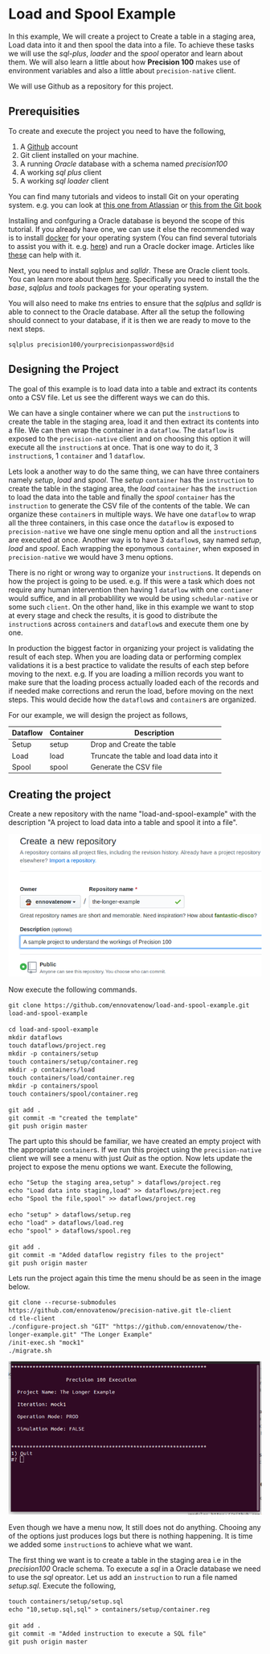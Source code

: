 # Load and Spool Example
In this example, We will create a project to Create a table in a staging area, Load data into it  and then spool the data into a file. To achieve these tasks we will use the *sql-plus*, *loader* and the *spool* operator and learn about them. We will also learn a little about how **Precision 100** makes use of environment variables and also a little about `precision-native` client. 

We will use Github as a repository for this project.

## Prerequisities
To create and execute the project you need to have the following,

1. A [Github](https://www.github.com) account
2. Git client installed on your machine.
3. A running *Oracle* database with a schema named *precision100*
4. A working *sql plus* client
5. A working *sql loader* client

You can find many tutorials and videos to install Git on your operating system. e.g. you can look at [this one from Atlassian](https://www.atlassian.com/git/tutorials/install-git) or [this from the Git book](https://git-scm.com/book/en/v2/Getting-Started-Installing-Git)

Installing and confguring a Oracle database is beyond the scope of this tutorial. If you already have one, we can use it else the recommended way is to install [docker](https://docs.docker.com) for your operating system (You can find several tutorials to assist you with it. e.g. [here](https://docs.docker.com/)) and run a Oracle docker image. Articles like [these](https://sqlmaria.com/2017/04/27/oracle-database-12c-now-available-on-docker/) can help with it.

Next, you need to install *sqlplus* and *sqlldr*. These are Oracle client tools. You can learn more about them [here](https://www.oracle.com/technetwork/database/database-technologies/instant-client/overview/index.html). Specifically you need to install the the *base*, *sqlplus* and *tools* packages for your operating system.

You will also need to make *tns* entries to ensure that the *sqlplus* and *sqlldr* is able to connect to the Oracle database. After all the setup the following should connect to your database, if it is then we are ready to move to the next steps.

```
sqlplus precision100/yourprecisionpassword@sid
```

## Designing the Project
The goal of this example is to load data into a table and extract its contents onto a CSV file. Let us see the different ways we can do this.

We can have a single container where we can put the `instruction`s to create the table in the staging area, load it and then extract its contents into a file. We can then wrap the container in a `dataflow`. The `dataflow` is exposed to the `precision-native` client and on choosing this option it will execute all the `instruction`s at once. That is one way to do it, 3 `instruction`s, 1 `container` and 1 `dataflow`.

Lets look a another way to do the same thing, we can have three containers namely *setup*, *load* and *spool*. The *setup* `container` has the `instruction` to create the table in the staging area, the *load* `container` has the `instruction` to load the data into the table and finally the *spool* `container` has the `instruction` to generate the CSV file of the contents of the table. We can organize these `container`s in multiple ways. We have one `dataflow` to wrap all the three containers, in this case once the `dataflow` is exposed to `precision-native` we have one single menu option and all the `instruction`s are executed at once. Another way is to have 3 `dataflow`s, say named *setup*, *load* and *spool*. Each wrapping the eponymous `container`, when exposed in `precision-native` we would have 3 menu options.

There is no right or wrong way to organize your `instruction`s. It depends on how the project is going to be used. e.g. If this were a task which does not require any human intervention then having 1 `dataflow` with one `contianer` would suffice, and in all probablility we would be using `schedular-native` or some such `client`. On the other hand, like in this example we want to stop at every stage and check the results, it is good to distribute the `instruction`s across `container`s and `dataflow`s and execute them one by one.

In production the biggest factor in organizing your project is validating the result of each step. When you are loading data or performing complex validations it is a best practice to validate the results of each step before moving to the next. e.g. If you are loading a million records you want to make sure that the loading process actually loaded each of the records and if needed make corrections and rerun the load, before moving on the next steps. This would decide how the `dataflow`s and `container`s are organized.

For our example, we will design the project as follows,

| Dataflow | Container | Description |
|----------|-----------|-------------|
| Setup | setup | Drop and Create the table |
| Load | load | Truncate the table and load data into it |
| Spool | spool | Generate the CSV file |


## Creating the project
Create a new repository with the name "load-and-spool-example" with the description "A project to load data into a table and spool it into a file".

![Create a new repository](./images/create-repository.png)

Now execute the following commands.
```
git clone https://github.com/ennovatenow/load-and-spool-example.git load-and-spool-example

cd load-and-spool-example
mkdir dataflows
touch dataflows/project.reg
mkdir -p containers/setup
touch containers/setup/container.reg
mkdir -p containers/load
touch containers/load/container.reg
mkdir -p containers/spool
touch containers/spool/container.reg

git add .
git commit -m "created the template"
git push origin master
```

The part upto this should be familiar, we have created an empty project with the appropriate `container`s. If we run this project using the `precision-native` client we will see a menu with just *Quit* as the option. Now lets update the project to expose the menu options we want. Execute the following,

```
echo "Setup the staging area,setup" > dataflows/project.reg
echo "Load data into staging,load" >> dataflows/project.reg
echo "Spool the file,spool" >> dataflows/project.reg

echo "setup" > dataflows/setup.reg
echo "load" > dataflows/load.reg
echo "spool" > dataflows/spool.reg

git add .
git commit -m "Added dataflow registry files to the project"
git push origin master
```

Lets run the project again this time the menu should be as seen in the image below.
```
git clone --recurse-submodules https://github.com/ennovatenow/precision-native.git tle-client
cd tle-client
./configure-project.sh "GIT" "https://github.com/ennovatenow/the-longer-example.git" "The Longer Example"
/init-exec.sh "mock1"
./migrate.sh
```
![The longer-example menu](./images/the-longer-example-menu.png)


Even though we have a menu now, It still does not do anything. Chooing any of the options just produces logs but there is nothing happening. It is time we added some `instruction`s to achieve what we want.

The first thing we want is to create a table in the staging area i.e in the *precision100* Oracle schema. To execute a *sql* in a Oracle database we need to use the *sql* opreator. Let us add an `instruction` to run a file named *setup.sql*. Execute the following,

```
touch containers/setup/setup.sql
echo "10,setup.sql,sql" > containers/setup/container.reg

git add .
git commit -m "Added instruction to execute a SQL file"
git push origin master
```


